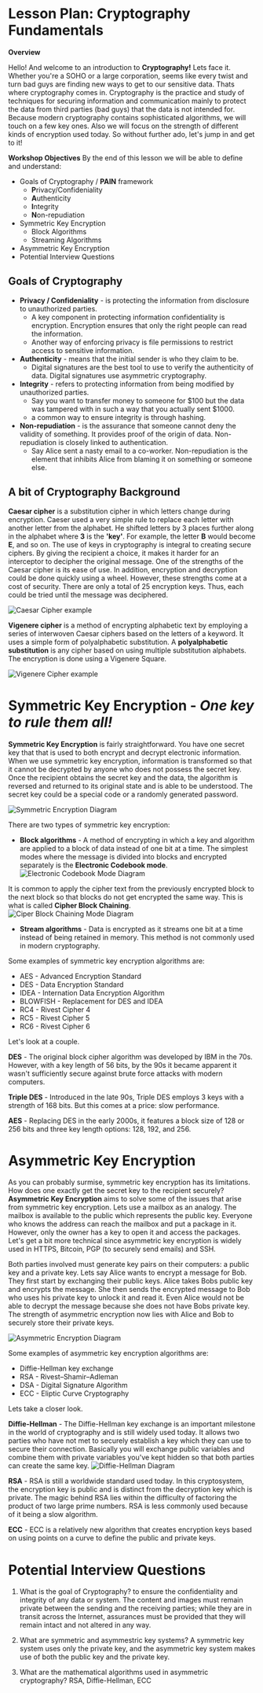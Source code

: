 # Lesson Plan: Cryptography Fundamentals

**Overview**

Hello! And welcome to an introduction to **Cryptography!** Lets face it. Whether you're a SOHO or a large corporation, seems like every twist and turn bad guys are finding new ways to get to our sensitive data. Thats where cryptography comes in. Cryptography is the practice and study of techniques for securing information and communication mainly to protect the data from third parties (bad guys) that the data is not intended for. Because modern cryptography contains sophisticated algorithms, we will touch on a few key ones. Also we will focus on the strength of different kinds of encryption used today. So without further ado, let's jump in and get to it!


**Workshop Objectives**
By the end of this lesson we will be able to define and understand:

 - Goals of Cryptography / **PAIN** framework
	 - **P**rivacy/Confideniality
	 - **A**uthenticity
	 - **I**ntegrity
	 - **N**on-repudiation
 - Symmetric Key Encryption
	 - Block Algorithms
	 - Streaming Algorithms
 - Asymmetric Key Encryption
 - Potential Interview Questions


## Goals of Cryptography

 - **Privacy / Confideniality** - is protecting the information from disclosure to unauthorized parties.
	 - A key component in protecting information confidentiality is encryption. Encryption ensures that only the right people can read the information. 
	 - Another way of enforcing privacy is file permissions to restrict access to sensitive information.
 - **Authenticity** - means that the initial sender is who they claim to be.
	 - Digital signatures are the best tool to use to verify the authenticity of data. Digital signatures use asymmetric cryptography. 
 - **Integrity** - refers to protecting information from being modified by unauthorized parties. 
	 - Say you want to transfer money to someone for $100 but the data was tampered with in such a way that you actually sent $1000. 
	 - a common way to ensure integrity is through hashing.
 - **Non-repudiation** - is the assurance that someone cannot deny the validity of something. It provides proof of the origin of data. Non-repudiation is closely linked to authentication. 
	 - Say Alice sent a nasty email to a co-worker. Non-repudiation is the element that inhibits Alice from blaming it on something or someone else.

## A bit of Cryptography Background

**Caesar cipher** is a substitution cipher in which letters change during encryption. Caeser used a very simple rule to replace each letter with another letter from the alphabet. He shifted letters by 3 places further along in the alphabet where **3** is the **'key'**. For example, the letter **B** would become **E**, and so on. The use of keys in cryptography is integral to creating secure ciphers. By giving the recipient a choice, it makes it harder for an interceptor to decipher the original message. One of the strengths of the Caesar cipher is its ease of use. In addition, encryption and decryption could be done quickly using a wheel. However, these strengths come at a cost of security. There are only a total of 25 encryption keys. Thus, each could be tried until the message was deciphered.

![Caesar Cipher example](https://www.cdn.geeksforgeeks.org/wp-content/uploads/Caesar-Cipher-3.png)

**Vigenere cipher** is a method of encrypting alphabetic text by employing a series of interwoven Caesar ciphers based on the letters of a keyword. It uses a simple form of polyalphabetic substitution. A **polyalphabetic substitution** is any cipher based on using multiple substitution alphabets. The encryption is done using a Vigenere Square. 

![Vigenere Cipher example](https://www.researchgate.net/profile/Amin_Subandi/publication/318260132/figure/fig3/AS:513402955104258@1499416211147/Vigenere-Cipher-table.png)



# Symmetric Key Encryption - *One key to rule them all!*
**Symmetric Key Encryption** is fairly straightforward. You have one secret key that that is used to both encrypt and decrypt electronic information. When we use symmetric key encryption, information is transformed so that it cannot be decrypted by anyone who does not possess the secret key. Once the recipient obtains the secret key and the data, the algorithm is reversed and returned to its original state and is able to be understood. The secret key could be a special code or a randomly generated password. 

![Symmetric Encryption Diagram](https://www.cheapsslshop.com/blog/wp-content/uploads/2017/09/Symmetric_Encryption.png)


There are two types of symmetric key encryption:

 - **Block algorithms** - A method of encrypting in which a key and algorithm are applied to a block of data instead of one bit at a time. The simplest modes where the message is divided into blocks and encrypted separately is the **Electronic Codebook mode**. 
![Electronic Codebook Mode Diagram](https://upload.wikimedia.org/wikipedia/commons/thumb/d/d6/ECB_encryption.svg/2880px-ECB_encryption.svg.png)

 It is common to apply the cipher text from the previously encrypted block to the next block so that blocks do not get encrypted the same way. This is what is called **Cipher Block Chaining**.
 ![Ciper Block Chaining Mode Diagram](https://upload.wikimedia.org/wikipedia/commons/thumb/8/80/CBC_encryption.svg/2880px-CBC_encryption.svg.png)
 
 - **Stream algorithms** - Data is encrypted as it streams one bit at a time instead of being retained in memory. This method is not commonly used in modern cryptography.

Some examples of symmetric key encryption algorithms are:

 - AES - Advanced Encryption Standard
 - DES - Data Encryption Standard
 - IDEA - Internation Data Encryption Algorithm
 - BLOWFISH - Replacement for DES and IDEA
 - RC4 - Rivest Cipher 4
 - RC5 - Rivest Cipher 5
 - RC6 - Rivest Cipher 6

Let's look at a couple.

**DES** - The original block cipher algorithm was developed by IBM in the 70s. However, with a key length of 56 bits, by the 90s it became apparent it wasn't sufficiently secure against brute force attacks with modern computers.

**Triple DES** - Introduced in the late 90s, Triple DES employs 3 keys with a strength of 168 bits. But this comes at a price: slow performance.

**AES** - Replacing DES in the early 2000s, it features a block size of 128 or 256 bits and three key length options: 128, 192, and 256.

# Asymmetric Key Encryption
As you can probably surmise, symmetric key encryption has its limitations. How does one exactly get the secret key to the recipient securely?  **Asymmetric Key Encryption** aims to solve some of the issues that arise from symmetric key encryption. Lets use a mailbox as an analogy. The mailbox is available to the public which represents the public key. Everyone who knows the address can reach the mailbox and put a package in it. However, only the owner has a key to open it and access the packages. Let's get a bit more technical since asymmetric key encryption is widely used in HTTPS, Bitcoin, PGP (to securely send emails) and SSH.

Both parties involved must generate key pairs on their computers: a public key and a private key. Lets say Alice wants to encrypt a message for Bob. They first start by exchanging their public keys. Alice takes Bobs public key and encrypts the message. She then sends the encrypted message to Bob who uses his private key to unlock it and read it. Even Alice would not be able to decrypt the message because she does not have Bobs private key. The strength of asymmetric encryption now lies with Alice and Bob to securely store their private keys.


![Asymmetric Encryption Diagram](https://www.cheapsslshop.com/blog/wp-content/uploads/2017/09/Asymmetric-Encryption.png)



Some examples of asymmetric key encryption algorithms are:

 - Diffie-Hellman key exchange
 - RSA - Rivest–Shamir–Adleman
 - DSA - Digital Signature Algorithm
 - ECC - Eliptic Curve Cryptography

Lets take a closer look.

**Diffie-Hellman** - The Diffie-Hellman key exchange is an important milestone in the world of cryptography and is still widely used today. It allows two parties who have not met to securely establish a key which they can use to secure their connection. Basically you will exchange public variables and combine them with private variables you've kept hidden so that both parties can create the same key.
![Diffie-Hellman Diagram](https://i.stack.imgur.com/n4jBE.png)


**RSA** - RSA is still a worldwide standard used today. In this cryptosystem, the encryption key is public and is distinct from the decryption key which is private. The magic behind RSA lies within the difficulty of factoring the product of two large prime numbers. RSA is less commonly used because of it being a slow algorithm.

**ECC** - ECC is a relatively new algorithm that creates encryption keys based on using points on a curve to define the public and private keys. 

# Potential Interview Questions
1. What is the goal of Cryptography?
to ensure the confidentiality and integrity of any data or system. The content and images must remain private between the sending and the receiving parties; while they are in transit across the Internet, assurances must be provided that they will remain intact and not altered in any way.

2. What are symmetric and asymmestric key systems?
A symmetric key system uses only the private key, and the asymmetric key system makes use of both the public key and the private key.

3. What are the mathematical algorithms used in asymmetric cryptography?
RSA, Diffie-Hellman, ECC